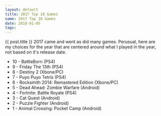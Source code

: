 ```yaml
---
layout: default
title: 2017 Top 10 Games
name: 2017 Top 10 Games
date: 2018-01-05
tags:  
---
```

{{ post.title }}
2017 came and went as did many games. Perusual, here are my choices for the year that are centered around what I played in the year, not based on it's release date.
* 10 - BattleBorn (PS4) 
* 9 - Friday The 13th (PS4)  
* 8 - Destiny 2 (Xbone/PC)  
* 7 - Puyo Puyo Tetris (PS4)  
* 6 - Rocksmith 2014: Remastered Edition (Xbone/PC)  
* 5 - Dead Ahead: Zombie Warfare (Android)  
* 4 - Fortnite: Battle Royale (PS4)  
* 3 - Cat Quest (Android)  
* 2 - Puzzle Fighter (Android)  
* 1 - Animal Crossing: Pocket Camp (Android)  
